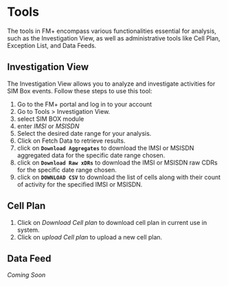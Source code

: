 # Tools
The tools in FM+ encompass various functionalities essential for analysis, such as the Investigation View, as well as administrative tools like Cell Plan, Exception List, and Data Feeds.

## Investigation View

The Investigation View allows you to analyze and investigate activities for SIM Box events. Follow these steps to use this tool:

1. Go to the FM+ portal and log in to your account
2.  Go to Tools > Investigation View.
3.  select SIM BOX module
4.  enter *IMSI* or *MSISDN*
5.  Select the desired date range for your analysis.
6.  Click on Fetch Data to retrieve results.
7.  click on **`Download Aggregates`** to download the IMSI or MSISDN aggregated data for the specific date range chosen.
8.  click on **`Download Raw xDRs`** to download the IMSI or MSISDN raw CDRs for the specific date range chosen.
9. click on **`DOWNLOAD CSV`** to download the list of cells along with their count of activity for the specified IMSI or MSISDN.


## Cell Plan

1. Click on *Download Cell plan* to download cell plan in current use in system.
2. Click on *upload Cell plan* to upload a new cell plan.

## Data Feed

*Coming Soon*
